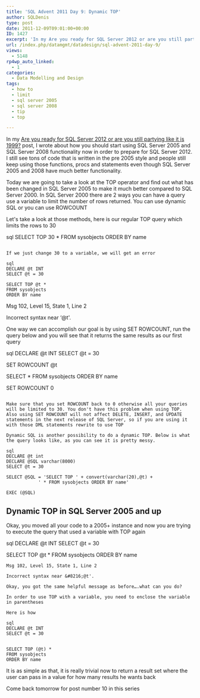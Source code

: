 ```yaml
---
title: 'SQL Advent 2011 Day 9: Dynamic TOP'
author: SQLDenis
type: post
date: 2011-12-09T09:01:00+00:00
ID: 1427
excerpt: 'In my Are you ready for SQL Server 2012 or are you still partying like it is 1999? post, I wrote about how you should start using SQL Server 2005 and SQL Server 2008 functionality now in order to prepare for SQL Server 2012. I still see tons of code tha&hellip;'
url: /index.php/datamgmt/datadesign/sql-advent-2011-day-9/
views:
  - 5148
rp4wp_auto_linked:
  - 1
categories:
  - Data Modelling and Design
tags:
  - how to
  - limit
  - sql server 2005
  - sql server 2008
  - tip
  - top

---
```

In my [Are you ready for SQL Server 2012 or are you still partying like it is 1999?][1] post, I wrote about how you should start using SQL Server 2005 and SQL Server 2008 functionality now in order to prepare for SQL Server 2012. I still see tons of code that is written in the pre 2005 style and people still keep using those functions, procs and statements even though SQL Server 2005 and 2008 have much better functionality.

Today we are going to take a look at the TOP operator and find out what has been changed in SQL Server 2005 to make it much better compared to SQL Server 2000. In SQL Server 2000 there are 2 ways you can have a query use a variable to limit the number of rows returned. You can use dynamic SQL or you can use ROWCOUNT

Let's take a look at those methods, here is our regular TOP query which limits the rows to 30

sql
SELECT TOP 30 * 
FROM sysobjects
ORDER BY name
```

If we just change 30 to a variable, we will get an error

sql
DECLARE @t INT
SELECT @t = 30

SELECT TOP @t * 
FROM sysobjects
ORDER BY name
```

Msg 102, Level 15, State 1, Line 2
  
Incorrect syntax near &#8216;@t'.

One way we can accomplish our goal is by using SET ROWCOUNT, run the query below and you will see that it returns the same results as our first query

sql
DECLARE @t INT
SELECT @t = 30

SET ROWCOUNT @t

SELECT  * 
FROM sysobjects
ORDER BY name

SET ROWCOUNT 0
```

Make sure that you set ROWCOUNT back to 0 otherwise all your queries will be limited to 30. You don't have this problem when using TOP. Also using SET ROWCOUNT will not affect DELETE, INSERT, and UPDATE statements in the next release of SQL Server, so if you are using it with those DML statements rewrite to use TOP

Dynamic SQL is another possibility to do a dynamic TOP. Below is what the query looks like, as you can see it is pretty messy.

sql
DECLARE @t int 
DECLARE @SQL varchar(8000)
SELECT @t = 30

SELECT @SQL = 'SELECT TOP ' + convert(varchar(20),@t) + 
			' * FROM sysobjects ORDER BY name'

EXEC (@SQL)
```

## Dynamic TOP in SQL Server 2005 and up

Okay, you moved all your code to a 2005+ instance and now you are trying to execute the query that used a variable with TOP again

sql
DECLARE @t INT
SELECT @t = 30

SELECT TOP @t * 
FROM sysobjects
ORDER BY name
```
Msg 102, Level 15, State 1, Line 2
  
Incorrect syntax near &#8216;@t'.

Okay, you got the same helpful message as before….what can you do?

In order to use TOP with a variable, you need to enclose the variable in parentheses

Here is how

sql
DECLARE @t INT
SELECT @t = 30


SELECT TOP (@t) * 
FROM sysobjects
ORDER BY name
```
It is as simple as that, it is really trivial now to return a result set where the user can pass in a value for how many results he wants back

Come back tomorrow for post number 10 in this series

 [1]: /index.php/DataMgmt/DataDesign/are-you-ready-for-sql